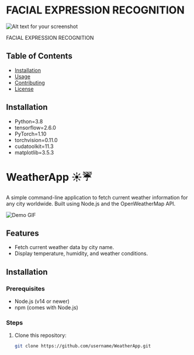 # FACIAL EXPRESSION RECOGNITION

![Alt text for your screenshot](https://recfaces.com/wp-content/uploads/2021/03/rf-emotion-recognition-rf-830x495-1.jpeg)

FACIAL EXPRESSION RECOGNITION
## Table of Contents

- [Installation](#installation)
- [Usage](#usage)
- [Contributing](#contributing)
- [License](#license)

## Installation

- Python=3.8
- tensorflow=2.6.0
- PyTorch=1.10
- torchvision=0.11.0
- cudatoolkit=11.3
- matplotlib=3.5.3



# WeatherApp ☀️☔️

A simple command-line application to fetch current weather information for any city worldwide. Built using Node.js and the OpenWeatherMap API.

![Demo GIF](url-to-demo-gif)

## Features

- Fetch current weather data by city name.
- Display temperature, humidity, and weather conditions.

## Installation

### Prerequisites

- Node.js (v14 or newer)
- npm (comes with Node.js)

### Steps

1. Clone this repository:
   ```bash
   git clone https://github.com/username/WeatherApp.git
